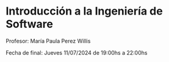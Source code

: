 # Introducción a la Ingeniería de Software
Profesor: María Paula Perez Willis

Fecha de final: Jueves 11/07/2024 de 19:00hs a 22:00hs 